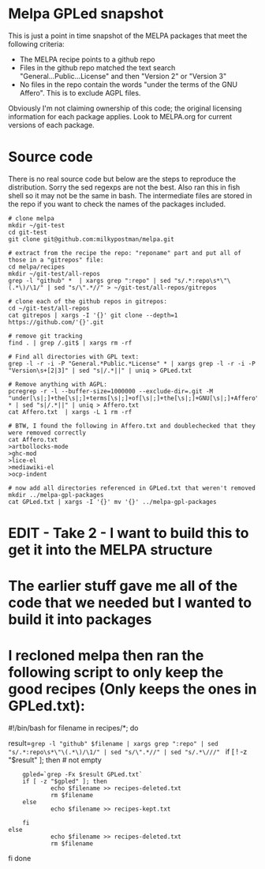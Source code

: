 
# Melpa GPLed snapshot

This is just a point in time snapshot of the MELPA packages that meet the following criteria:

* The MELPA recipe points to a github repo
* Files in the github repo matched the text search "General...Public...License"  and then "Version 2" or "Version 3"
* No files in the repo contain the words "under the terms of the GNU Affero".  This is to exclude AGPL files.

Obviously I'm not claiming ownership of this code; the original licensing information for each package applies.  Look to MELPA.org for current versions of each package.

# Source code
There is no real source code but below are the steps to reproduce the distribution.  Sorry the sed regexps are not the best.  Also ran this in fish shell so it may not be the same in bash.
The intermediate files are stored in the repo if you want to check the names of the packages included.

```
# clone melpa
mkdir ~/git-test
cd git-test
git clone git@github.com:milkypostman/melpa.git

# extract from the recipe the repo: "reponame" part and put all of those in a "gitrepos" file:
cd melpa/recipes
mkdir ~/git-test/all-repos
grep -l "github" *  | xargs grep ":repo" | sed "s/.*:repo\s*\"\(.*\)/\1/" | sed "s/\".*//" > ~/git-test/all-repos/gitrepos
 
# clone each of the github repos in gitrepos:
cd ~/git-test/all-repos
cat gitrepos | xargs -I '{}' git clone --depth=1 https://github.com/'{}'.git

# remove git tracking
find . | grep /.git$ | xargs rm -rf

# Find all directories with GPL text:
grep -l -r -i -P "General.*Public.*License" * | xargs grep -l -r -i -P "Version\s+[2|3]" | sed "s|/.*||" | uniq > GPLed.txt

# Remove anything with AGPL:
pcregrep -r -l --buffer-size=1000000 --exclude-dir=.git -M "under[\s|;]+the[\s|;]+terms[\s|;]+of[\s|;]+the[\s|;]+GNU[\s|;]+Affero" * | sed "s|/.*||" | uniq > Affero.txt
cat Affero.txt  | xargs -L 1 rm -rf 

# BTW, I found the following in Affero.txt and doublechecked that they were removed correctly
cat Affero.txt
>artbollocks-mode
>ghc-mod
>lice-el
>mediawiki-el
>ocp-indent

# now add all directories referenced in GPLed.txt that weren't removed
mkdir ../melpa-gpl-packages
cat GPLed.txt | xargs -I '{}' mv '{}' ../melpa-gpl-packages

```


# EDIT - Take 2 - I want to build this to get it into the MELPA structure
# The earlier stuff gave me all of the code that we needed but I wanted to build it into packages
# I recloned melpa then ran the following script to only keep the good recipes (Only keeps the ones in GPLed.txt):

#!/bin/bash
for filename in recipes/*; do

   result=`grep -l "github" $filename | xargs grep ":repo" | sed "s/.*:repo\s*\"\(.*\)/\1/" | sed "s/\".*//" | sed "s/.*\///" `
   if [ ! -z "$result" ]; then # not empty

        gpled=`grep -Fx $result GPLed.txt`
        if [ -z "$gpled" ]; then
                echo $filename >> recipes-deleted.txt
                rm $filename 
        else
                echo $filename >> recipes-kept.txt

        fi
    else
                echo $filename >> recipes-deleted.txt
                rm $filename
   fi 
done




